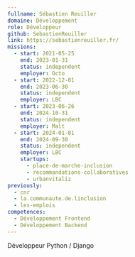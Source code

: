 ```yaml
---
fullname: Sébastien Reuiller
domaine: Développement
role: Développeur
github: SebastienReuiller
link: https://sebastienreuiller.fr/
missions:
  - start: 2021-05-25
    end: 2023-01-31
    status: independent
    employer: Octo
  - start: 2022-12-01
    end: 2023-06-30
    status: independent
    employer: LBC
  - start: 2023-06-26
    end: 2024-10-31
    status: independent
    employer: Malt
  - start: 2024-01-01
    end: 2024-09-30
    status: independent
    employer: LBC
    startups:
      - place-de-marche-inclusion
      - recommandations-collaboratives
      - urbanvitaliz
previously:
  - cnr
  - la.communaute.de.linclusion
  - les-emplois
competences:
  - Développement Frontend
  - Développement Backend
---
```

Développeur Python / Django
